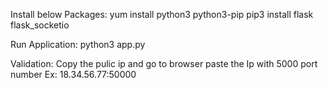 Install below Packages:
  yum install python3 python3-pip
  pip3 install flask flask_socketio

Run Application:
  python3 app.py

Validation:
 Copy the pulic ip and go to browser paste the Ip with 5000 port number 
 Ex: 18.34.56.77:50000
